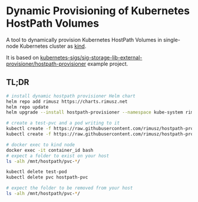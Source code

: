 # Dynamic Provisioning of Kubernetes HostPath Volumes

A tool to dynamically provision Kubernetes HostPath Volumes in single-node Kubernetes cluster as [kind](https://github.com/kubernetes-sigs/kind).

It is based on [kubernetes-sigs/sig-storage-lib-external-provisioner/hostpath-provisioner](https://github.com/kubernetes-sigs/sig-storage-lib-external-provisioner/tree/master/examples/hostpath-provisioner) example project.

## TL;DR

```bash
# install dynamic hostpath provisioner Helm chart
helm repo add rimusz https://charts.rimusz.net
helm repo update
helm upgrade --install hostpath-provisioner --namespace kube-system rimusz/hostpath-provisioner
```

```bash
# create a test-pvc and a pod writing to it
kubectl create -f https://raw.githubusercontent.com/rimusz/hostpath-provisioner/master/test/test-claim.yaml
kubectl create -f https://raw.githubusercontent.com/rimusz/hostpath-provisioner/master/test/test-pod.yaml

# docker exec to kind node
docker exec -it container_id bash
# expect a folder to exist on your host
ls -alh /mnt/hostpath/pvc-*/

kubectl delete test-pod
kubectl delete pvc hostpath-pvc

# expect the folder to be removed from your host
ls -alh /mnt/hostpath/pvc-*/
```
